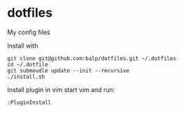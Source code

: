 # dotfiles
My config files

Install with 

    git clone git@github.com:balp/dotfiles.git ~/.dotfiles
    cd ~/.dotfile
    git submoudle update --init --recursive
    ./install.sh

Install plugin in vim start vim and run:

    :PluginInstall

